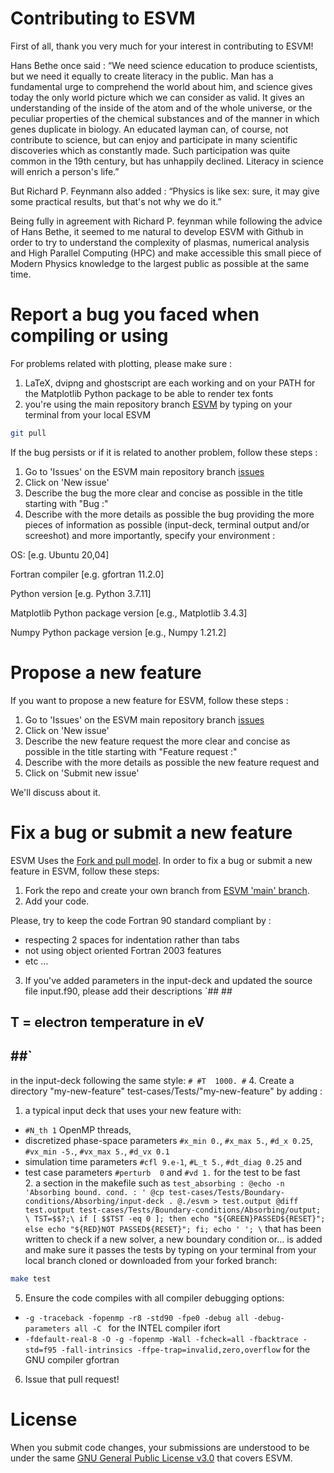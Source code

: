 # Contributing to ESVM

First of all, thank you very much for your interest in contributing to ESVM! 

Hans Bethe once said : “We need science education to produce scientists, but we need it equally to create literacy in the public. Man has a fundamental urge to comprehend the world about him, and science gives today the only world picture which we can consider as valid. It gives an understanding of the inside of the atom and of the whole universe, or the peculiar properties of the chemical substances and of the manner in which genes duplicate in biology. An educated layman can, of course, not contribute to science, but can enjoy and participate in many scientific discoveries which as constantly made. Such participation was quite common in the 19th century, but has unhappily declined. Literacy in science will enrich a person's life.”

But Richard P. Feynmann also added : “Physics is like sex: sure, it may give some practical results, but that's not why we do it.”

Being fully in agreement with Richard P. feynman while following the advice of Hans Bethe, it seemed to me natural to develop ESVM with Github in order to try to understand the complexity of plasmas, numerical analysis and High Parallel Computing (HPC) and make accessible this small piece of Modern Physics knowledge to the largest public as possible at the same time.

# Report a bug you faced when compiling or using 

For problems related with plotting, please make sure :
1) LaTeX, dvipng and ghostscript are each working and on your PATH for the Matplotlib Python package to be able to render tex fonts
2) you're using the main repository branch [ESVM](https://github.com/michaeltouati/ESVM) by typing on your terminal from your local ESVM
```sh
git pull
```
If the bug persists or if it is related to another problem, follow these steps :
1) Go to 'Issues' on the ESVM main repository branch [issues](https://github.com/michaeltouati/ESVM/issues)
2) Click on 'New issue'
4) Describe the bug the more clear and concise as possible in the title starting with "Bug :"
5) Describe with the more details as possible the bug providing the more pieces of information as possible (input-deck, terminal output and/or screeshot) and more importantly, specify your environment :

OS: [e.g. Ubuntu 20,04]

Fortran compiler [e.g. gfortran 11.2.0]

Python version [e.g. Python 3.7.11]

Matplotlib Python package version [e.g., Matplotlib 3.4.3]

Numpy Python package version [e.g., Numpy 1.21.2]

# Propose a new feature

If you want to propose a new feature for ESVM, follow these steps :
1) Go to 'Issues' on the ESVM main repository branch [issues](https://github.com/michaeltouati/ESVM/issues)
2) Click on 'New issue'
4) Describe the new feature request the more clear and concise as possible in the title starting with "Feature request :"
5) Describe with the more details as possible the new feature request and
6) Click on 'Submit new issue'

We'll discuss about it.

# Fix a bug or submit a new feature

ESVM Uses the [Fork and pull model](https://docs.github.com/en/github/collaborating-with-pull-requests/getting-started/about-collaborative-development-models).
In order to fix a bug or submit a new feature in ESVM, follow these steps:

1. Fork the repo and create your own branch from [ESVM 'main' branch](https://github.com/michaeltouati/ESVM).
2. Add your code.

Please, try to keep the code Fortran 90 standard compliant by : 
- respecting 2 spaces for indentation rather than tabs
- not using object oriented Fortran 2003 features
- etc ...

3. If you've added parameters in the input-deck and updated the source file input.f90, please add their descriptions 
`##                                                                   ##
## T  = electron temperature in eV                                   ##
##                                                                   ##`
in the input-deck following the same style:
`#
#T  1000.
#`
4. Create a directory "my-new-feature" test-cases/Tests/"my-new-feature" by adding :
  1. a typical input deck that uses your new feature with:
- `#N_th 1` OpenMP threads, 
- discretized phase-space parameters `#x_min 0.`, `#x_max 5.`, `#d_x 0.25`, `#vx_min -5.`, `#vx_max 5.`, `#d_vx 0.1`
- simulation time parameters `#cfl 9.e-1`, `#L_t 5.`, `#dt_diag 0.25` and
- test case parameters `#perturb  0` and `#vd 1.`
for the test to be fast  
  2. a section in the makefile such as
`test_absorbing :
	@echo -n 'Absorbing bound. cond. : '
	@cp test-cases/Tests/Boundary-conditions/Absorbing/input-deck .
	@./esvm > test.output
	@diff test.output test-cases/Tests/Boundary-conditions/Absorbing/output; \
    TST=$$?;\
    if [ $$TST -eq 0 ]; then echo "${GREEN}PASSED${RESET}"; else echo "${RED}NOT PASSED${RESET}"; fi; echo ' '; \`
that has been written to check 
if a new solver, a new boundary condition or... is added and make sure it passes the tests by typing on your terminal from your local branch cloned or downloaded from your forked branch:
```sh
make test
```
5. Ensure the code compiles with all compiler debugging options:
- `-g -traceback -fopenmp -r8 -std90 -fpe0 -debug all -debug-parameters all -C ` for the INTEL compiler ifort
- `-fdefault-real-8 -O -g -fopenmp -Wall -fcheck=all -fbacktrace -std=f95 -fall-intrinsics -ffpe-trap=invalid,zero,overflow` for the GNU compiler gfortran

6. Issue that pull request!

# License
When you submit code changes, your submissions are understood to be under the same [GNU General Public License v3.0](https://www.gnu.org/licenses/gpl-3.0.en.html) that covers ESVM. 
